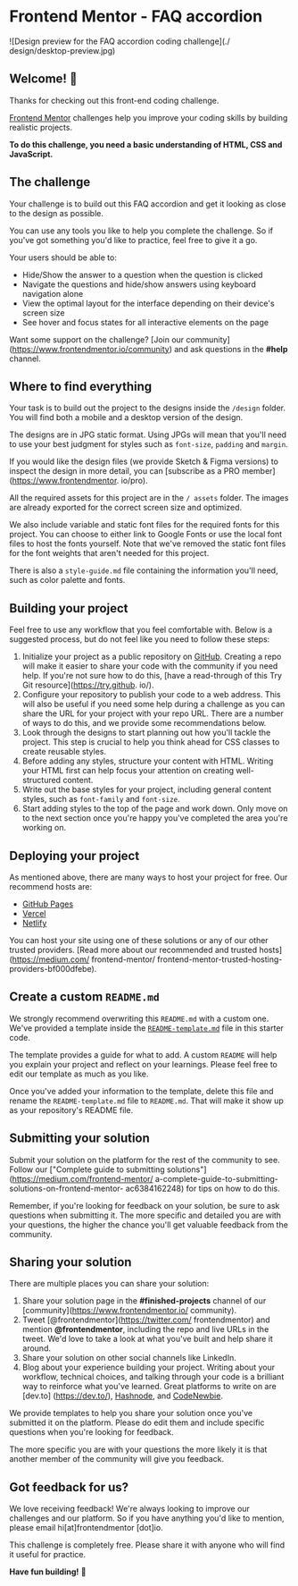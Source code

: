 # Frontend Mentor - FAQ accordion

![Design preview for the FAQ accordion coding challenge](./
design/desktop-preview.jpg)

## Welcome! 👋

Thanks for checking out this front-end coding challenge.

[Frontend Mentor](https://www.frontendmentor.io) challenges 
help you improve your coding skills by building realistic 
projects.

**To do this challenge, you need a basic understanding of 
HTML, CSS and JavaScript.**

## The challenge

Your challenge is to build out this FAQ accordion and get 
it looking as close to the design as possible.

You can use any tools you like to help you complete the 
challenge. So if you've got something you'd like to 
practice, feel free to give it a go.

Your users should be able to: 

- Hide/Show the answer to a question when the question is 
clicked
- Navigate the questions and hide/show answers using 
keyboard navigation alone
- View the optimal layout for the interface depending on 
their device's screen size
- See hover and focus states for all interactive elements 
on the page

Want some support on the challenge? [Join our community]
(https://www.frontendmentor.io/community) and ask questions 
in the **#help** channel.

## Where to find everything

Your task is to build out the project to the designs inside 
the `/design` folder. You will find both a mobile and a 
desktop version of the design. 

The designs are in JPG static format. Using JPGs will mean 
that you'll need to use your best judgment for styles such 
as `font-size`, `padding` and `margin`. 

If you would like the design files (we provide Sketch & 
Figma versions) to inspect the design in more detail, you 
can [subscribe as a PRO member](https://www.frontendmentor.
io/pro).

All the required assets for this project are in the `/
assets` folder. The images are already exported for the 
correct screen size and optimized.

We also include variable and static font files for the 
required fonts for this project. You can choose to either 
link to Google Fonts or use the local font files to host 
the fonts yourself. Note that we've removed the static font 
files for the font weights that aren't needed for this 
project.

There is also a `style-guide.md` file containing the 
information you'll need, such as color palette and fonts.

## Building your project

Feel free to use any workflow that you feel comfortable 
with. Below is a suggested process, but do not feel like 
you need to follow these steps:

1. Initialize your project as a public repository on 
[GitHub](https://github.com/). Creating a repo will make it 
easier to share your code with the community if you need 
help. If you're not sure how to do this, [have a 
read-through of this Try Git resource](https://try.github.
io/).
2. Configure your repository to publish your code to a web 
address. This will also be useful if you need some help 
during a challenge as you can share the URL for your 
project with your repo URL. There are a number of ways to 
do this, and we provide some recommendations below.
3. Look through the designs to start planning out how 
you'll tackle the project. This step is crucial to help you 
think ahead for CSS classes to create reusable styles.
4. Before adding any styles, structure your content with 
HTML. Writing your HTML first can help focus your attention 
on creating well-structured content.
5. Write out the base styles for your project, including 
general content styles, such as `font-family` and 
`font-size`.
6. Start adding styles to the top of the page and work 
down. Only move on to the next section once you're happy 
you've completed the area you're working on.

## Deploying your project

As mentioned above, there are many ways to host your 
project for free. Our recommend hosts are:

- [GitHub Pages](https://pages.github.com/)
- [Vercel](https://vercel.com/)
- [Netlify](https://www.netlify.com/)

You can host your site using one of these solutions or any 
of our other trusted providers. [Read more about our 
recommended and trusted hosts](https://medium.com/
frontend-mentor/
frontend-mentor-trusted-hosting-providers-bf000dfebe).

## Create a custom `README.md`

We strongly recommend overwriting this `README.md` with a 
custom one. We've provided a template inside the 
[`README-template.md`](./README-template.md) file in this 
starter code.

The template provides a guide for what to add. A custom 
`README` will help you explain your project and reflect on 
your learnings. Please feel free to edit our template as 
much as you like.

Once you've added your information to the template, delete 
this file and rename the `README-template.md` file to 
`README.md`. That will make it show up as your repository's 
README file.

## Submitting your solution

Submit your solution on the platform for the rest of the 
community to see. Follow our ["Complete guide to submitting 
solutions"](https://medium.com/frontend-mentor/
a-complete-guide-to-submitting-solutions-on-frontend-mentor-
ac6384162248) for tips on how to do this.

Remember, if you're looking for feedback on your solution, 
be sure to ask questions when submitting it. The more 
specific and detailed you are with your questions, the 
higher the chance you'll get valuable feedback from the 
community.

## Sharing your solution

There are multiple places you can share your solution:

1. Share your solution page in the **#finished-projects** 
channel of our [community](https://www.frontendmentor.io/
community). 
2. Tweet [@frontendmentor](https://twitter.com/
frontendmentor) and mention **@frontendmentor**, including 
the repo and live URLs in the tweet. We'd love to take a 
look at what you've built and help share it around.
3. Share your solution on other social channels like 
LinkedIn.
4. Blog about your experience building your project. 
Writing about your workflow, technical choices, and talking 
through your code is a brilliant way to reinforce what 
you've learned. Great platforms to write on are [dev.to]
(https://dev.to/), [Hashnode](https://hashnode.com/), and 
[CodeNewbie](https://community.codenewbie.org/).

We provide templates to help you share your solution once 
you've submitted it on the platform. Please do edit them 
and include specific questions when you're looking for 
feedback. 

The more specific you are with your questions the more 
likely it is that another member of the community will give 
you feedback.

## Got feedback for us?

We love receiving feedback! We're always looking to improve 
our challenges and our platform. So if you have anything 
you'd like to mention, please email hi[at]frontendmentor
[dot]io.

This challenge is completely free. Please share it with 
anyone who will find it useful for practice.

**Have fun building!** 🚀
